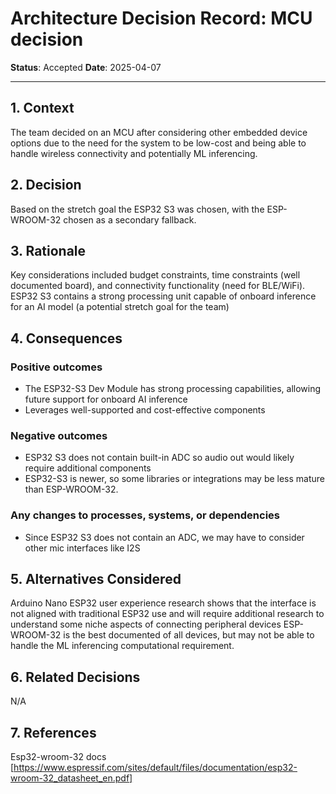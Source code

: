 # Architecture Decision Record: MCU decision

**Status**: Accepted 
**Date**: 2025-04-07 

---

## 1. Context

The team decided on an MCU after considering other embedded device options due to the need for the system to be low-cost and being able to handle wireless connectivity and potentially ML inferencing.

## 2. Decision

Based on the stretch goal the ESP32 S3 was chosen, with the ESP-WROOM-32 chosen as a secondary fallback.

## 3. Rationale

Key considerations included budget constraints, time constraints (well documented board), and connectivity functionality (need for BLE/WiFi).
ESP32 S3 contains a strong processing unit capable of onboard inference for an AI model (a potential stretch goal for the team)


## 4. Consequences

### Positive outcomes
- The ESP32-S3 Dev Module has strong processing capabilities, allowing future support for onboard AI inference
- Leverages well-supported and cost-effective components
### Negative outcomes
- ESP32 S3 does not contain built-in ADC so audio out would likely require additional components
- ESP32-S3 is newer, so some libraries or integrations may be less mature than ESP-WROOM-32.

### Any changes to processes, systems, or dependencies
- Since ESP32 S3 does not contain an ADC, we may have to consider other mic interfaces like I2S

## 5. Alternatives Considered

Arduino Nano ESP32 user experience research shows that the interface is not aligned with traditional ESP32 use and will require additional research to understand some niche aspects of connecting peripheral devices
ESP-WROOM-32 is the best documented of all devices, but may not be able to handle the ML inferencing computational requirement.

## 6. Related Decisions

N/A

## 7. References

Esp32-wroom-32 docs [https://www.espressif.com/sites/default/files/documentation/esp32-wroom-32_datasheet_en.pdf]
